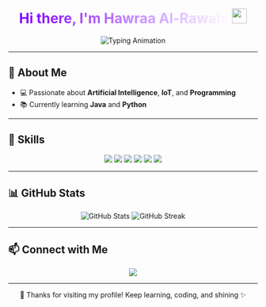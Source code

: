 <p align="center">
</p>

<h1 align="center">
  <span style="background: linear-gradient(90deg, #7F00FF, #FFFFFF); -webkit-background-clip: text; color: transparent;">
    Hi there, I'm Hawraa Al-Rawahi
  </span> 
  <img src="https://raw.githubusercontent.com/MartinHeinz/MartinHeinz/master/wave.gif" width="30px">
</h1>


<p align="center">
  <img src="https://readme-typing-svg.herokuapp.com?font=Fira+Code&duration=3000&pause=500&color=000000&center=true&vCenter=true&width=435&lines=Information+Technology;AI+%26+Programming+Enthusiast;Always+Learning+%26+Coding" alt="Typing Animation" />
</p>

---

## 🌸 About Me  
- 💻 Passionate about **Artificial Intelligence**, **IoT**, and **Programming**  
- 📚 Currently learning **Java** and **Python** 

---

## 🚀 Skills  

<p align="center">
  <img src="https://img.shields.io/badge/Java-007396?style=for-the-badge&logo=java&logoColor=white"/>
  <img src="https://img.shields.io/badge/Python-3776ab?style=for-the-badge&logo=python&logoColor=white"/>
  <img src="https://img.shields.io/badge/HTML-FF5733?style=for-the-badge&logo=html5&logoColor=white"/>
  <img src="https://img.shields.io/badge/CSS-264de4?style=for-the-badge&logo=css3&logoColor=white"/>
  <img src="https://img.shields.io/badge/MySQL-4479a1?style=for-the-badge&logo=mysql&logoColor=white"/>
  <img src="https://img.shields.io/badge/GitHub-181717?style=for-the-badge&logo=github&logoColor=white"/>
</p>

---

## 📊 GitHub Stats  

<p align="center">
  <img src="https://github-readme-stats.vercel.app/api?username=Hawraa-a&show_icons=true&count_private=true&title_color=E6B3FF&icon_color=E6B3FF&text_color=FFFFFF&bg_color=000000" alt="GitHub Stats"/>
  <img src="https://github-readme-streak-stats.herokuapp.com/?user=Hawraa-a&stroke=E6B3FF&ring=E6B3FF&fire=E6B3FF&currStreakLabel=E6B3FF&background=000000&sideNums=FFFFFF&sideLabels=FFFFFF&dates=CCCCCC" alt="GitHub Streak"/>
</p>

---

## 📫 Connect with Me  

<p align="center">
  <a href="mailto:hawra8516@gmail.com"><img src="https://img.shields.io/badge/Email-hawra8516%40gmail.com-red?style=for-the-badge&logo=gmail&logoColor=white"/></a>
</p>

---

<p align="center">
  💖 Thanks for visiting my profile! Keep learning, coding, and shining ✨
</p>
